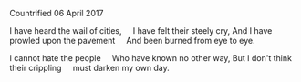 Countrified
06 April 2017

I have heard the wail of cities,
&nbsp;&nbsp;&nbsp;&nbsp;I have felt their steely cry,
And I have prowled upon the pavement
&nbsp;&nbsp;&nbsp;&nbsp;And been burned from eye to eye.

I cannot hate the people
&nbsp;&nbsp;&nbsp;&nbsp;Who have known no other way,
But I don't think their crippling
&nbsp;&nbsp;&nbsp;&nbsp;must darken my own day.